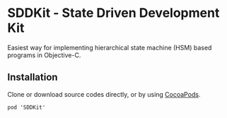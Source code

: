 # SDDKit - State Driven Development Kit
Easiest way for implementing hierarchical state machine (HSM) based programs in Objective-C.

## Installation
Clone or download source codes directly, or by using [CocoaPods](https://cocoapods.org/).

```
pod 'SDDKit'

```